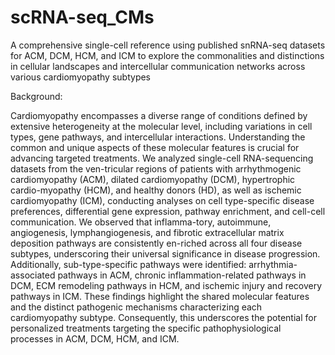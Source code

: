 # scRNA-seq_CMs
A comprehensive single-cell reference using published snRNA-seq datasets for ACM, DCM, HCM, and ICM to explore the commonalities and distinctions in cellular landscapes and intercellular communication networks across various cardiomyopathy subtypes

Background:

Cardiomyopathy encompasses a diverse range of conditions defined by extensive heterogeneity at the molecular level, including variations in cell types, gene pathways, and intercellular interactions. Understanding the common and unique aspects of these molecular features is crucial for advancing targeted treatments. We analyzed single-cell RNA-sequencing datasets from the ven-tricular regions of patients with arrhythmogenic cardiomyopathy (ACM), dilated cardiomyopathy (DCM), hypertrophic cardio-myopathy (HCM), and healthy donors (HD), as well as ischemic cardiomyopathy (ICM), conducting analyses on cell type-specific disease preferences, differential gene expression, pathway enrichment, and cell-cell communication. We observed that inflamma-tory, autoimmune, angiogenesis, lymphangiogenesis, and fibrotic extracellular matrix deposition pathways are consistently en-riched across all four disease subtypes, underscoring their universal significance in disease progression. Additionally, sub-type-specific pathways were identified: arrhythmia-associated pathways in ACM, chronic inflammation-related pathways in DCM, ECM remodeling pathways in HCM, and ischemic injury and recovery pathways in ICM. These findings highlight the shared molecular features and the distinct pathogenic mechanisms characterizing each cardiomyopathy subtype. Consequently, this underscores the potential for personalized treatments targeting the specific pathophysiological processes in ACM, DCM, HCM, and ICM.
